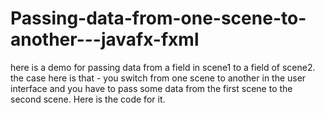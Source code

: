 # Passing-data-from-one-scene-to-another---javafx-fxml
here is a demo for passing data from a field in scene1 to a field of scene2.
the case here is that - you switch from one scene to another in the user interface and you have to pass some data from the first scene to the second scene. Here is the code for it. 
